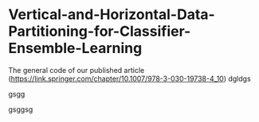 # Vertical-and-Horizontal-Data-Partitioning-for-Classifier-Ensemble-Learning
The general code of our published article (https://link.springer.com/chapter/10.1007/978-3-030-19738-4_10)
dgldgs

gsgg


gsggsg
